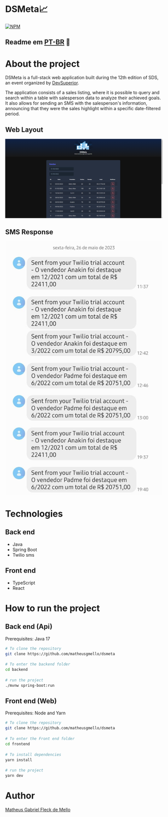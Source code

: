 # DSMeta📈
[![NPM](https://img.shields.io/npm/l/react)](https://github.com/matheusgmello/dsmeta/blob/main/LICENSE) 

## Readme em [PT-BR](https://github.com/matheusgmello/dsmeta/blob/main/README-PT-BR.md) 📜

# About the project

DSMeta is a full-stack web application built during the 12th edition of SDS, an event organized by [DevSuperior](https://devsuperior.com.br/sds-inscricao-org).

The application consists of a sales listing, where it is possible to query and search within a table with salesperson data to analyze their achieved goals. It also allows for sending an SMS with the salesperson's information, announcing that they were the sales highlight within a specific date-filtered period.

## Web Layout
![Web 1](https://github.com/matheusgmello/dsmeta/blob/52c65e36e38d6cef3bcff8a7bf54be6c62b88366/assets/DSMeta.png)

## SMS Response
![SMS RESPOSTA](https://github.com/matheusgmello/dsmeta/blob/52c65e36e38d6cef3bcff8a7bf54be6c62b88366/assets/SMS.jpeg)

# Technologies

## Back end
- Java
- Spring Boot
- Twilio sms

## Front end
- TypeScript
- React
  
# How to run the project

## Back end (Api)
Prerequisites: Java 17
```bash
# To clone the repository
git clone https://github.com/matheusgmello/dsmeta

# To enter the backend folder
cd backend

# run the project
./mvnw spring-boot:run
```

## Front end (Web)
Prerequisites: Node and Yarn

```bash
# To clone the repository
git clone https://github.com/matheusgmello/dsmeta

# To enter the Front end folder
cd frontend

# To install dependencies
yarn install

# run the project
yarn dev
```

# Author
[Matheus Gabriel Fleck de Mello](https://www.linkedin.com/in/matheus-gabriel-fleck-de-mello/)
